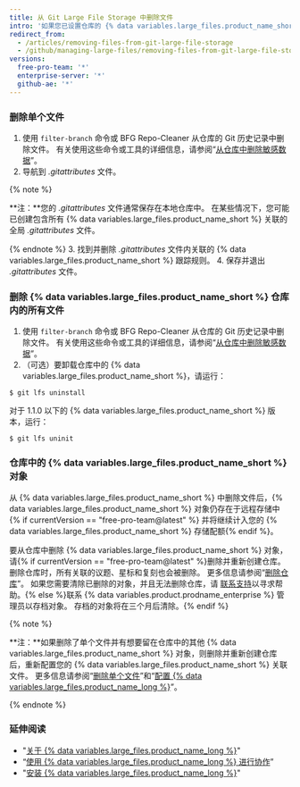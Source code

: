 ```yaml
---
title: 从 Git Large File Storage 中删除文件
intro: '如果您已设置仓库的 {% data variables.large_files.product_name_short %}，则可以从 {% data variables.large_files.product_name_short %} 中删除所有文件或文件的子集。'
redirect_from:
  - /articles/removing-files-from-git-large-file-storage
  - /github/managing-large-files/removing-files-from-git-large-file-storage
versions:
  free-pro-team: '*'
  enterprise-server: '*'
  github-ae: '*'
---
```


### 删除单个文件

1.  使用 `filter-branch` 命令或 BFG Repo-Cleaner 从仓库的 Git 历史记录中删除文件。 有关使用这些命令或工具的详细信息，请参阅“[从仓库中删除敏感数据](/articles/removing-sensitive-data-from-a-repository)”。
2. 导航到 *.gitattributes* 文件。

  {% note %}

  **注：**您的 *.gitattributes* 文件通常保存在本地仓库中。 在某些情况下，您可能已创建包含所有 {% data variables.large_files.product_name_short %} 关联的全局 *.gitattributes* 文件。

  {% endnote %}
3. 找到并删除 *.gitattributes* 文件内关联的 {% data variables.large_files.product_name_short %} 跟踪规则。
4. 保存并退出 *.gitattributes* 文件。

### 删除 {% data variables.large_files.product_name_short %} 仓库内的所有文件

1. 使用 `filter-branch` 命令或 BFG Repo-Cleaner 从仓库的 Git 历史记录中删除文件。 有关使用这些命令或工具的详细信息，请参阅“[从仓库中删除敏感数据](/articles/removing-sensitive-data-from-a-repository)”。
2. （可选）要卸载仓库中的 {% data variables.large_files.product_name_short %}，请运行：
  ```shell
  $ git lfs uninstall
  ```
  对于 1.1.0 以下的 {% data variables.large_files.product_name_short %} 版本，运行：
  ```shell
  $ git lfs uninit
  ```

### 仓库中的 {% data variables.large_files.product_name_short %} 对象

从 {% data variables.large_files.product_name_short %} 中删除文件后，{% data variables.large_files.product_name_short %} 对象仍存在于远程存储中{% if currentVersion == "free-pro-team@latest" %} 并将继续计入您的 {% data variables.large_files.product_name_short %} 存储配额{% endif %}。

要从仓库中删除 {% data variables.large_files.product_name_short %} 对象，请{% if currentVersion == "free-pro-team@latest" %}删除并重新创建仓库。 删除仓库时，所有关联的议题、星标和复刻也会被删除。 更多信息请参阅“[删除仓库](/github/administering-a-repository/deleting-a-repository)”。 如果您需要清除已删除的对象，并且无法删除仓库，请 [联系支持](/github/working-with-github-support)以寻求帮助。{% else %}联系 {% data variables.product.prodname_enterprise %} 管理员以存档对象。 存档的对象将在三个月后清除。{% endif %}

{% note %}

**注：**如果删除了单个文件并有想要留在仓库中的其他 {% data variables.large_files.product_name_short %} 对象，则删除并重新创建仓库后，重新配置您的 {% data variables.large_files.product_name_short %} 关联文件。 更多信息请参阅“[删除单个文件](#removing-a-single-file)”和“[配置 {% data variables.large_files.product_name_long %}](/github/managing-large-files/configuring-git-large-file-storage)”。

{% endnote %}

### 延伸阅读

- "[关于 {% data variables.large_files.product_name_long %}](/articles/about-git-large-file-storage)"
- “[使用 {% data variables.large_files.product_name_long %} 进行协作](/articles/collaboration-with-git-large-file-storage/)”
- "[安装 {% data variables.large_files.product_name_long %}](/articles/installing-git-large-file-storage)"
